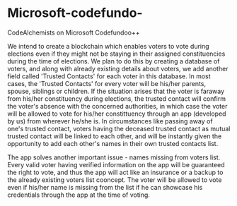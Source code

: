 # Microsoft-codefundo-
CodeAlchemists on Microsoft Codefundoo++

We intend to create a blockchain which enables voters to vote during elections even if they might not be staying in their assigned constituencies during the time of elections. We plan to do this by creating a database of voters, and along with already existing details about voters, we add another field called 'Trusted Contacts' for each voter in this database. In most cases, the 'Trusted Contacts' for every voter will be his/her parents, spouse, siblings or children. If the situation arises that the voter is faraway from his/her constituency during elections, the trusted contact will confirm the voter's absence with the concerned authorities, in which case the voter will be allowed to vote for his/her constittuency through an app (developed by us) from wherever he/she is. In circumstances like passing away of one's trusted contact, voters having the deceased trusted contact as mutual trusted contact will be linked to each other, and will be instantly given the opportunity to add each other's names in their own trusted contacts list.

The app solves another important issue - names missing from voters list. Every valid voter having verified information on the app will be guaranteed the right to vote, and thus the app will act like an insurance or a backup to the already existing voters list cooncept. The voter will be allowed to vote even if his/her name is missing from the list if he can showcase his credentials through the app at the time of voting.
